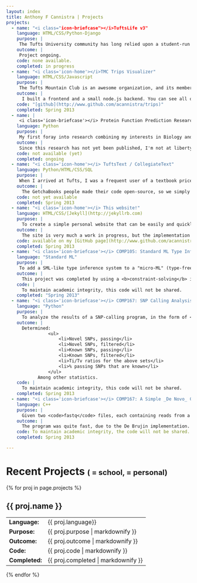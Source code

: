 ```yaml
---
layout: index
title: Anthony F Cannistra | Projects
projects:
  - name: "<i class="icon-briefcase"></i>TuftsLife v3"
    language: HTML/CSS/Python-Django
    purpose: |
     The Tufts University community has long relied upon a student-run web site known as (TuftsLife)[http://www.tuftslife.com], which is a portal for sharing events and classified listings pertinent to Tufts students. The site underwent a recent redesign that left the campus wanting, so myself and Tufts junior Tara Kola have undertaken the task of managing a team of ~10 excited Tufts students in the rebuilding of the site from the ground up. We hope to release TuftsLife v3 in the beginning of Fall 2014.
    outcome: |
     Project ongoing. 
    code: none available.
    completed: in progress
  - name: "<i class='icon-home'></i>TMC Trips Visualizer"
    language: HTML/CSS/Javascript
    purpose: |
     The Tufts Mountain Club is an awesome organization, and its members lead amazing trips all over New England. For my first two years at Tufts, though, the only way to find out what trips were happening was to go onto the [TMC Website](http://www.tuftsmountainclub.org/trips-2) and look at an ugly table. So I decided to do something about it and make a new interface. Unfortunately, due to changes in the API, the site currently needs some refactoring to get it up and running again, but all the code is available on GitHub.
    outcome: |
      I built a frontend and a small node.js backend. You can see all of the code and some documentation on [github](http://www.github.com/acannistra/trips).
    code: "[github](http://www.github.com/acannistra/trips)"
    completed: Spring 2013
  - name: |
     <i class='icon-briefcase'></i> Protein Function Prediction Research
    language: Python
    purpose: |
     My first foray into research combining my interests in Biology and Computer Science, this project is an ongoing attempt to improve the accuracy of computational protein function prediction based on work Tufts University computer science Profs. [Ben Hescott](http://www.cs.tufts.edu/~hescott) and [Lenore Cowen](http://www.cs.tufts.edu/~cowen) have been doing over the past year. Hescott and Cowen have developed a protein-protein interaction network distance metric called the Diffusion State Distance (paper forthcoming, PLOS ONE Fall 2013). The DSD metric has produced good results when operating on networks of *physical* protein-protein interaction data. My charge for the summer, together with Tufts senior Inbar Fried, was to integrate *genetic* protein-protein interaction data. 
    outcome: | 
     Since this research has not yet been published, I'm not at liberty to discuss results. However, they are quite interesting. Look for a potential presentation at [RECOMB 2014](http://www.compbio.cmu.edu/recomb/). 
    code: not available (yet)
    completed: ongoing
  - name: "<i class='icon-home'></i> TuftsText / CollegiateText"
    language: Python/HTML/CSS/SQL
    purpose: |
     When I arrived at Tufts, I was a frequent user of a textbook price comparison service called [GetchaBooks](http://www.getchabooks.com), created by Tufts students. This winter, when the students who created the website decided to take it down, my friend [James](http://www.facebook.com/james.roseman) and I picked up where they left off.
    outcome: |
      The GetchaBooks people made their code open-source, so we simply had to install their Git repo onto a properly-configured server, change some CSS colors, and behold: [TuftsText](http://www.tuftstext.com). The site worked great during the Spring semester, and drove quite a bit of traffic. However, once Tufts changed the software used by the university to manage courses and registration, much of the infrastructure upon which GetchaBooks/TuftsText is based no longer works. So, James and I are working on rebuilding TuftsText from the ground up and are planning on expanding to two other area universities, Bentley and Brandeis. 
    code: not yet available
    completed: Spring 2013
  - name: "<i class='icon-home'></i> This website!"
    language: HTML/CSS/[Jekyll](http://jekyllrb.com)
    purpose: |
      To create a simple personal website that can be easily and quickly updated. I was looking for a nice way to be able to write my site in [markdown](http://daringfireball.net/projects/markdown/).
    outcome: | 
      The site is very much a work in progress, but the implementation is quite enjoyable to work with. My desire for a clean Markdown-based site and a database-free content management system brought me to [GitHub Pages](http://pages.github.com). GitHub runs the markdown through Jekyll, which supports the [Liquid Template Engine](https://github.com/Shopify/liquid/wiki/Liquid-for-Designers), which is small and simple to use. All of the projects on this page, for example, are encoded in [YAML](http://www.yaml.org/spec/1.2/spec.html) format, parsed by Liquid into the tables you see.
    code: available on my [GitHub page](http://www.github.com/acannistra).
    completed: Spring 2013
  - name: "<i class='icon-briefcase'></i> COMP105: Standard ML Type Inference"
    language: "Standard ML"
    purpose: |
     To add a SML-like type inference system to a "micro-ML" (type-free) interpreter
    outcome: |
      This project was completed by using a <b>constraint-solving</b> inference algorithm, where type expressions are distilled into <b>type constraints</b> (similar in style to a CNF boolean solver), and solved.<p>In short, we were able to take a non-typed language and convert it to a strictly typed one via the addition of a type inference system. </p>
    code: |
      To maintain academic integrity, this code will not be shared.
    completed: "Spring 2013"
  - name: "<i class='icon-briefcase'></i> COMP167: SNP Calling Analysis"
    language: "Python"
    purpose: |
      To analyze the results of a SNP-calling program, in the form of <code>.vcf</code> files, and compute statistics about the data. The data were also compared against a database of known SNPs (dbSNP, csomes 18-21) to find "novel" variants.
    outcome: |
      Determined:
      			<ul>
      				<li>Novel SNPs, passing</li>
      				<li>Novel SNPs, filtered</li>
      				<li>Known SNPs, passing</li>
      				<li>Known SNPs, filtered</li>
      				<li>Ti/Tv ratios for the above sets</li>
      				<li>% passing SNPs that are known</li>
      			</ul>
      		Among other statistics.
    code: |
      To maintain academic integrity, this code will not be shared.
    completed: Spring 2013
  - name: "<i class='icon-briefcase'></i> COMP167: A Simple _De Novo_ Genome Assembler"
    language: C++
    purpose: |
      Given two <code>fastq</code> files, each containing reads from a genome fragment, we set out to assemble as much of the original sequence as possible using pairwise overlaps and a <a href="http://en.wikipedia.org/wiki/De_Bruijn_graph">De Brujin</a> <a href="http://www.nature.com/nbt/journal/v29/n11/full/nbt.2023.html">assembly strategy.</a>
    outcome: |
      The program was quite fast, due to the De Brujin implementation. Finding overlapping reads was unnecessary, as the graph ensured read overlap as it was built.
    code: To maintain academic integrity, the code will not be shared.
    completed: Spring 2013

---
```


<h1> Recent Projects  <span style="font-size: 20px">(<i class="icon-briefcase"></i> = school, <i class="icon-home"></i> = personal)</span></h1>

{% for proj in page.projects %}
## {{ proj.name }}
<table>
	<tr>
		<td><b>Language:</b></td>
		<td valign="middle">{{ proj.language}}</td>
	</tr>
	<tr>
		<td><b>Purpose:</b></td>
		<td>{{ proj.purpose | markdownify }}</td>
	</tr>
	<tr>
		<td><b>Outcome:</b></td>
		<td>{{ proj.outcome | markdownify }}</td>
	</tr>
	<tr>
		<td><b>Code:</b></td>
		<td>{{ proj.code | markdownify }}</td>
	</tr>
	<tr>
		<td><b>Completed:</b></td>
		<td>{{ proj.completed | markdownify }}</td>
	</tr>
</table>
{% endfor %} 


